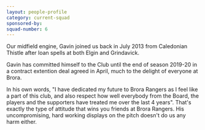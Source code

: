 ```yaml
---
layout: people-profile
category: current-squad
sponsored-by:
squad-number: 6
---
```

Our midfield engine, Gavin joined us back in July 2013 from Caledonian Thistle after loan spells at both Elgin and Grindavick.

Gavin has committed himself to the Club until the end of season 2019-20 in a contract extention deal agreed in April, much to the delight of everyone at Brora.

In his own words, "I have dedicated my future to Brora Rangers as I feel like a part of this club, and also respect how well everybody from the Board, the players and the supporters have treated me over the last 4 years". That's exactly the type of attitude that wins you friends at Brora Rangers. His uncompromising, hard working displays on the pitch doesn't do us any harm either.
